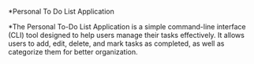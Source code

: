 *Personal To Do List Application

*The Personal To-Do List Application is a simple command-line interface (CLI) tool designed to help users manage their tasks effectively. It allows users to add, edit, delete, and mark tasks as completed, as well as categorize them for better organization.
